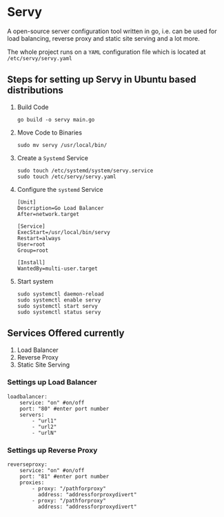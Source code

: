 # Servy 

A open-source server configuration tool written in go, i.e. can be used for load balancing, reverse proxy and static site serving and a lot more.

The whole project runs on a `YAML` configuration file which is located at `/etc/servy/servy.yaml`


## Steps for setting up Servy in Ubuntu based distributions

1. Build Code 

    ```
    go build -o servy main.go
    ```

2. Move Code to Binaries 

    ```
    sudo mv servy /usr/local/bin/
    ```

3. Create a `Systemd` Service 

    ```
    sudo touch /etc/systemd/system/servy.service
    sudo touch /etc/servy/servy.yaml
    ```

4. Configure the `systemd` Service

    ```
    [Unit]
    Description=Go Load Balancer
    After=network.target

    [Service]
    ExecStart=/usr/local/bin/servy
    Restart=always
    User=root
    Group=root

    [Install]
    WantedBy=multi-user.target
    ```

5. Start system

    ```
    sudo systemctl daemon-reload
    sudo systemctl enable servy
    sudo systemctl start servy
    sudo systemctl status servy
    ```


## Services Offered currently 
1. Load Balancer
2. Reverse Proxy
3. Static Site Serving 

### Settings up Load Balancer 

```
loadbalancer: 
    service: "on" #on/off 
    port: "80" #enter port number
    servers: 
        - "url1"
        - "url2"
        - "urlN"
```
### Settings up Reverse Proxy 

```
reverseproxy: 
    service: "on" #on/off 
    port: "81" #enter port number
    proxies:
        - proxy: "/pathforproxy"
          address: "addressforproxydivert"
        - proxy: "/pathforproxy"
          address: "addressforproxydivert"
```
